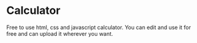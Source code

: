 # Calculator
 Free to use html, css and javascript calculator. You can edit and use it for free and can upload it wherever you want.
